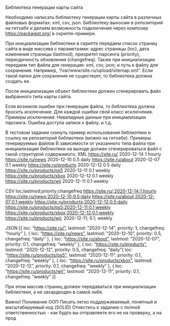 Библиотека генерации карты сайта 

Необходимо написать библиотеку генерации карты сайта в различных файловых форматах: xml, csv, json. Библиотеку выносим в репозиторий на гитхабе и делаем возможность подключения через композер https://packagist.org/ в скрипте-примере.

При инициализации библиотеки в скрипте передаем список страниц сайта в виде массива с параметрами: адрес страницы (loc), дата изменения страницы (lastmod), приоритет парсинга (priority), периодичность обновления (changefreq). Также при инициализации передаем тип файла для генерации: xml, csv, json; и путь к файлу для сохранения. Например, “/var/www/site.ru/upload/sitemap.xml”. Если такой папки для сохранения не существует, то библиотека должна создать ее.

После инициализации объект библиотеки должен сгенерировать файл выбранного типа карты сайта.

Если возникли ошибки при генерации файла, то библиотека должна бросить исключение. Для каждой ошибки свой класс исключения. Примеры исключений:
Невалидные данные при инициализации парсинга.
Ошибка доступа записи к файлу.
и т.д.

В тестовом задании скинуть пример использования библиотеки и ссылку на репозиторий библиотеки (можно на гитхабе).
Примеры генерируемых файлов
В зависимости от указанного типа файла при инициализации библиотеки на выходе должен сгенерироваться файл с такой структурой содержимого:
XML
<urlset xmlns:xsi="http://www.w3.org/2001/XMLSchema-instance" xmlns="http://www.sitemaps.org/schemas/sitemap/0.9" xsi:schemaLocation="http://www.sitemaps.org/schemas/sitemap/0.9 http://www.sitemaps.org/schemas/sitemap/0.9/sitemap.xsd">
<url>
<loc>https://site.ru/</loc>
<lastmod>2020-12-14</lastmod>
<priority>1</priority>
<changefreq>hourly</changefreq>
</url>
<url>
<loc>https://site.ru/news</loc>
<lastmod>2020-12-10</lastmod>
<priority>0.5</priority>
<changefreq>daily</changefreq>
</url>
<url>
<loc>https://site.ru/about</loc>
<lastmod>2020-12-07</lastmod>
<priority>0.1</priority>
<changefreq>weekly</changefreq>
</url>
<url>
<loc>https://site.ru/products</loc>
<lastmod>2020-12-12</lastmod>
<priority>0.5</priority>
<changefreq>daily</changefreq>
</url>
<url>
<loc>https://site.ru/products/ps5</loc>
<lastmod>2020-12-11</lastmod>
<priority>0.1</priority>
<changefreq>weekly</changefreq>
</url>
<url>
<loc>https://site.ru/products/xbox</loc>
<lastmod>2020-12-12</lastmod>
<priority>0.1</priority>
<changefreq>weekly</changefreq>
</url>
<url>
<loc>https://site.ru/products/wii</loc>
<lastmod>2020-12-11</lastmod>
<priority>0.1</priority>
<changefreq>weekly</changefreq>
</url>
</urlset>

CSV
loc;lastmod;priority;changefreq
https://site.ru/;2020-12-14;1;hourly
https://site.ru/news;2020-12-10;0.5;daily
https://site.ru/about;2020-12-07;0.1;weekly
https://site.ru/products;2020-12-12;0.5;daily
https://site.ru/products/ps5;2020-12-11;0.1;weekly
https://site.ru/products/xbox;2020-12-12;0.1;weekly
https://site.ru/products/wii; 2020-12-11; 0.1; weekly

JSON
[{
	loc: “https://site.ru/”,
	lastmod: “2020-12-14”,
	priority: 1,
	changefreq: “hourly”
},
{
	loc: “https://site.ru/news”,
	lastmod: “2020-12-10”,
	priority: 0.5,
	changefreq: “daily”
},
{
	loc: “https://site.ru/about”,
	lastmod: “2020-12-07”,
	priority: 0.1,
	changefreq: “weekly”
},
{
	loc: “https://site.ru/products”,
	lastmod: “2020-12-12”,
	priority: 0.5,
	changefreq: “daily”{
	loc: “https://site.ru/products/ps5”,
	lastmod: “2020-12-11”,
	priority: 0.1,
	changefreq: “weekly”
},
{
	loc: “https://site.ru/products/xbox”,
	lastmod: “2020-12-12”,
	priority: 0.1,
	changefreq: “weekly”
},
{
	loc: “https://site.ru/products/wii”,
	lastmod: “2020-12-11”,
	priority: 0.1,
	changefreq: “weekly”
}]

При этом массив страниц должен передаваться при инициализации библиотеки, а не захардкоден в самой либе.

Важно!
Понимание ООП
Писать легко поддерживаемый, понятный и масштабируемый код (SOLID)
Отнестись к заданию с полной ответственностью - как будто вы отправляете его не на проверку, а на прод 
